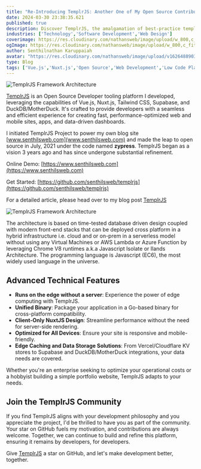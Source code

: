 ```yaml
---
title: "Re-Introducing TemplrJS: Another One of My Open Source Contributions, Powering Modern Web and Mobile Apps with NuxtJS and MotherDuck (DuckDB)."
date: 2024-03-30 23:38:35.621
published: true
description: Discover TemplrJS, the amalgamation of best-practice templates and cutting-edge development inspired by RedwoodJS for building high-performance web and mobile applications.
industries: ['Technology','Software Development','Web Design']
coverimage: https://res.cloudinary.com/nathansweb/image/upload/w_800,c_fit,l_text:Arial_60_bold:Re-Introducing%20TemplrJS:%20Another%20One%20of%20My%20Open%20Source%20Contributions,g_north_east,x_30,y_40/v1711924071/senthilsweb-scl-card-template_cyxogj.webp
ogImage: https://res.cloudinary.com/nathansweb/image/upload/w_800,c_fit,l_text:Arial_60_bold:Re-Introducing%20TemplrJS:%20Another%20One%20of%20My%20Open%20Source%20Contributions,g_north_east,x_30,y_40/v1711924071/senthilsweb-scl-card-template_cyxogj.webp
author: Senthilnathan Karuppaiah
avatar: "https://res.cloudinary.com/nathansweb/image/upload/v1626488903/profile/Senthil-profile-picture-01_al07i5.jpg"
type: Blog
tags: ['Vue.js','Nuxt.js','Open Source','Web Development','Low Code Platform','Vercel','netlify','deno','CloudFlare']
---
```


![TemplrJS Framework Architecture](/i/blog/templrjs-architecture.png)

[TemplrJS](https://github.com/senthilsweb/templrjs)  is an Open Source Developer tooling platform I developed, leveraging the capabilities of Vue.js, Nuxt.js, Tailwind CSS, Supabase, and DuckDB/MotherDuck. It's crafted to provide developers with a seamless and efficient experience for creating fast, performance-optimized web and mobile sites, apps, and data-driven dashboards.

I initiated TemplrJS Project to power my own blog site [www.senthilsweb.com](www.senthilsweb.com) and made the leap to open source in July, 2021 under the code named **zypress**. TemplrJS began as a vision 3 years ago and has since undergone substantial refinement. 

Online Demo: [https://www.senthilsweb.com](https://www.senthilsweb.com)

Get Started: [https://github.com/senthilsweb/templrjs](https://github.com/senthilsweb/templrjs)

For a detailed article, please head over to my blog post [TemplrJS](https://github.com/senthilsweb/templrjs)

![TemplrJS Framework Architecture](/i/blog/Re-Introducing-TemplrJS.png)

The architecture is based on time-tested database driven design coupled with modern front-end stacks that can be deployed cross platform in a hybrid infrastructure i.e. cloud and or on-prem in a serverless model without using any Virtual Machines or AWS Lambda or Azure Function by leveraging Chrome V8 runtimes a.k.a Javascript Isolate or Ilands Architecture. The programming language is Javascript (EC6), the most widely used language in the universe.

## Advanced Technical Features

- **Runs on the edge without a server**: Experience the power of edge computing with TemplrJS.
- **Unified Binary**: Package your application in a Go-based binary for cross-platform compatibility.
- **Client-Only NuxtJS Design**: Streamline performance without the need for server-side rendering.
- **Optimized for All Devices**: Ensure your site is responsive and mobile-friendly.
- **Edge Caching and Data Storage Solutions**: From Vercel/Cloudflare KV stores to Supabase and DuckDB/MotherDuck integrations, your data needs are covered.

Whether you're an enterprise seeking to optimize your operational costs or a hobbyist building a simple portfolio website, TemplrJS adapts to your needs.

## Join the TemplrJS Community

If you find TemplrJS aligns with your development philosophy and you appreciate the project, I'd be thrilled to have you as part of the community. Your star on GitHub fuels my motivation, and contributions are always welcome. Together, we can continue to build and refine this platform, ensuring it remains by developers, for developers.

Give [TemplrJS](https://github.com/senthilsweb/templrjs) a star on GitHub, and let's make development better, together.
